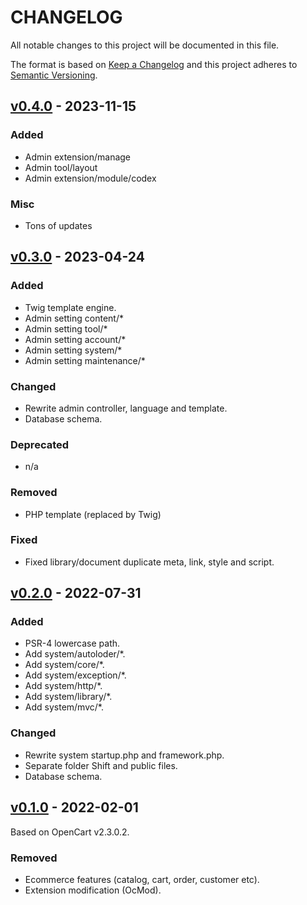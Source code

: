 # CHANGELOG

All notable changes to this project will be documented in this file.

The format is based on [Keep a Changelog](https://keepachangelog.com/en/1.0.0/)
and this project adheres to [Semantic Versioning](https://semver.org/spec/v2.0.0.html).

## [v0.4.0] - 2023-11-15

### Added
- Admin extension/manage
- Admin tool/layout
- Admin extension/module/codex

### Misc
- Tons of updates

## [v0.3.0] - 2023-04-24
### Added
- Twig template engine.
- Admin setting content/*
- Admin setting tool/*
- Admin setting account/*
- Admin setting system/*
- Admin setting maintenance/*

### Changed
- Rewrite admin controller, language and template.
- Database schema.

### Deprecated
- n/a

### Removed
- PHP template (replaced by Twig)

### Fixed
- Fixed library/document duplicate meta, link, style and script.

## [v0.2.0] - 2022-07-31
### Added
- PSR-4 lowercase path.
- Add system/autoloder/*.
- Add system/core/*.
- Add system/exception/*.
- Add system/http/*.
- Add system/library/*.
- Add system/mvc/*.

### Changed
- Rewrite system startup.php and framework.php.
- Separate folder Shift and public files.
- Database schema.

## [v0.1.0] - 2022-02-01
Based on OpenCart v2.3.0.2.

### Removed
- Ecommerce features (catalog, cart, order, customer etc).
- Extension modification (OcMod).

[Unreleased]: https://github.com/qaharmdz/shift/compare/v0.4.0...dev/0.x.x
[v0.1.0]: https://github.com/qaharmdz/shift/releases/tag/v0.1.0
[v0.2.0]: https://github.com/qaharmdz/shift/releases/tag/v0.2.0
[v0.3.0]: https://github.com/qaharmdz/shift/releases/tag/v0.3.0
[v0.4.0]: https://github.com/qaharmdz/shift/releases/tag/v0.4.0
